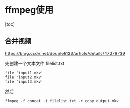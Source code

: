 # ffmpeg使用

[toc]

## 合并视频

https://blog.csdn.net/doublefi123/article/details/47276739

先创建一个文本文件 filelist.txt
~~~
file 'input1.mkv'
file 'input2.mkv'
file 'input3.mkv'
~~~
然后
~~~
ffmpeg -f concat -i filelist.txt -c copy output.mkv
~~~
